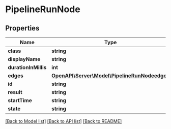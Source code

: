 # PipelineRunNode

## Properties
Name | Type | Description | Notes
------------ | ------------- | ------------- | -------------
**class** | **string** |  | [optional] 
**displayName** | **string** |  | [optional] 
**durationInMillis** | **int** |  | [optional] 
**edges** | [**OpenAPI\Server\Model\PipelineRunNodeedges**](PipelineRunNodeedges.md) |  | [optional] 
**id** | **string** |  | [optional] 
**result** | **string** |  | [optional] 
**startTime** | **string** |  | [optional] 
**state** | **string** |  | [optional] 

[[Back to Model list]](../README.md#documentation-for-models) [[Back to API list]](../README.md#documentation-for-api-endpoints) [[Back to README]](../README.md)



